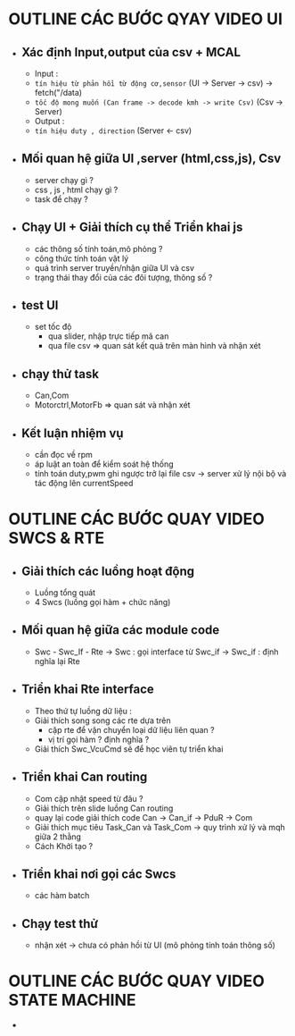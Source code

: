 # OUTLINE CÁC BƯỚC QYAY VIDEO UI
- ## Xác định Input,output của csv + MCAL 
    + Input : 
    - `tín hiệu từ phản hồi từ động cơ,sensor` 
      (UI -> Server -> csv) -> fetch("/data)
    - `tốc độ mong muốn (Can frame -> decode kmh -> write Csv)`
      (Csv -> Server)
    + Output : 
    - `tín hiệu duty , direction`
      (Server <- csv)  
- ## Mối quan hệ giữa UI ,server (html,css,js), Csv
    - server chạy gì ? 
    - css , js , html chạy gì ?
    - task để chạy ? 
- ## Chạy UI + Giải thích cụ thể Triển khai js 
    - các thông số tính toán,mô phỏng ?
    - công thức tính toán vật lý 
    - quá trình server truyền/nhận giữa UI và csv
    - trạng thái thay đổi của các đôi tượng, thông số ?
- ## test UI 
    - set tốc độ 
        + qua slider, nhập trực tiếp mã can 
        + qua file csv 
    => quan sát kết quả trên màn hình và nhận xét
- ## chạy thử task 
    - Can,Com
    - Motorctrl,MotorFb 
    => quan sát và nhận xét
- ## Kết luận nhiệm vụ 
    + cần đọc về rpm
    + áp luật an toàn để kiểm soát hệ thống 
    - tính toán duty,pwm ghi ngược trở lại file csv -> server xử lý nội bộ và tác động lên currentSpeed 
# OUTLINE CÁC BƯỚC QUAY VIDEO SWCS & RTE
- ## Giải thích các luồng hoạt động 
    + Luồng tổng quát 
    + 4 Swcs (luồng gọi hàm + chức năng)
- ## Mối quan hệ giữa các module code 
    + Swc - Swc_If - Rte
        -> Swc : gọi interface từ Swc_if
        -> Swc_if : định nghĩa lại Rte 
- ## Triển khai Rte interface
    + Theo thứ tự luồng dữ liệu :
    +  Giải thích song song các rte dựa trên
        - cặp rte để vận chuyển loại dữ liệu liên quan ?
        - vị trí gọi hàm ? định nghĩa ? 
    + Giải thích Swc_VcuCmd sẽ để học viên tự triển khai
- ## Triển khai Can routing 
    + Com cập nhật speed từ đâu ?
    + Giải thích trên slide luồng Can routing 
    + quay lại code giải thích code Can -> Can_if -> PduR -> Com
    + Giải thích mục tiêu Task_Can và Task_Com -> quy trình xử lý và mqh giữa 2 thằng
    + Cách Khởi tạo ? 
- ## Triển khai nơi gọi các Swcs 
    + các hàm batch 
- ## Chạy test thử 
    + nhận xét -> chưa có phản hồi từ UI (mô phỏng tính toán thông số)
# OUTLINE CÁC BƯỚC QUAY VIDEO STATE MACHINE
- 
     
